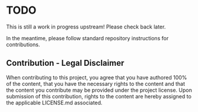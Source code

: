 # TODO

This is still a work in progress upstream! Please check back later.

In the meantime, please follow standard repository instructions for
contributions.

## Contribution - Legal Disclaimer

When contributing to this project, you agree that you have authored 100% of the
content, that you have the necessary rights to the content and that the content
you contribute may be provided under the project license. Upon submission of
this contribution, rights to the content are hereby assigned to the applicable
LICENSE.md associated.
